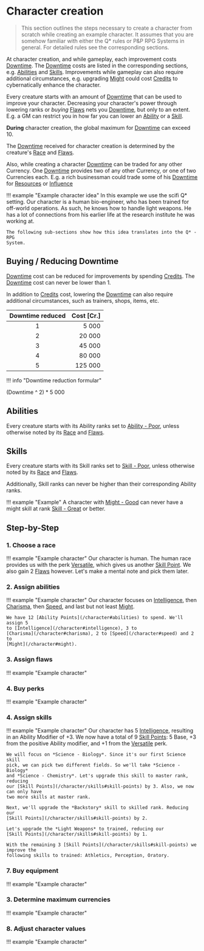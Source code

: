 

# Character creation

> This section outlines the steps necessary to create a character from scratch
> while creating an example character. It assumes that you are somehow familiar
> with either the Q* rules or P&P RPG Systems in general. For detailed rules see
> the corresponding sections.

At character creation, and while gameplay, each improvement costs
[Downtime](/character#downtime). The [Downtime](/character#downtime) costs are
listed in the corresponding sections, e.g. [Abilities](/character#abilities) and
[Skills](/character/skills#skills). Improvements while gameplay can also require
additional circumstances, e.g. upgrading [Might](/character#might) could cost
[Credits](/equipment#credits) to cybernatically enhance the character.

Every creature starts with an amount of [Downtime](/character#downtime) that can
be used to improve your character. Decreasing your character's power through
lowering ranks or *buying* [Flaws](/character/perks-flaws#flaws) nets you
[Downtime](/character#downtime), but only to an extent. E.g. a GM can restrict
you in how far you can lower an [Ability](/character#abilities) or a
[Skill](/character/skills#skills).

**During** character creation, the global maximum for
[Downtime](/character#downtime) can exceed 10.

The [Downtime](/character#downtime) received for character creation is
determined by the creature's [Race](/character/races) and
[Flaws](/character/perks-flaws#flaws).

Also, while creating a character [Downtime](/character#downtime) can be traded
for any other Currency. One [Downtime](/character#downtime) provides two of any
other Currency, or one of two Currencies each. E.g. a rich businessman could
trade some of his [Downtime](/character#downtime) for
[Resources](/character#resources) or [Influence](/character#influence)

!!! example "Example character idea"
    In this example we use the scifi Q* setting. Our character is a human
    bio-engineer, who has been trained for off-world operations. As such, he
    knows how to handle light weapons. He has a lot of connections from his
    earlier life at the research institute he was working at.

    The following sub-sections show how this idea translates into the Q* - RPG
    System.

## Buying / Reducing Downtime

[Downtime](#downtime) cost can be reduced for improvements by spending
[Credits](/equipment#credits). The [Downtime](#downtime) cost can never be lower
than 1.

In addition to [Credits](/equipment#credits) cost, lowering the
[Downtime](/character#downtime) can also require additional circumstances, such
as trainers, shops, items, etc.

<div class="left" markdown="1">

| Downtime reduced | Cost [Cr.] |
|:----------------:|-----------:|
|                1 |      5 000 |
|                2 |     20 000 |
|                3 |     45 000 |
|                4 |     80 000 |
|                5 |    125 000 |

</div>
<div class="right" markdown="1">

!!! info "Downtime reduction formular"
    <div class="formula formula-top formula-bottom">
        <span data-bracket-bottom="Downtime reduced">(Downtime</span> ^
        <span data-bracket-top="Base">2)</span> *
        <span data-bracket-bottom="Base">5 000</span>
    </div>

</div>

## Abilities

Every creature starts with its Ability ranks set to [Ability -
Poor](/character#abilities), unless otherwise noted by its
[Race](/character/races) and [Flaws](/character/perks-flaws#flaws).

## Skills

Every creature starts with its Skill ranks set to [Skill -
Poor](/character/skills#skills), unless otherwise noted by its
[Race](/character/races) and [Flaws](/character/perks-flaws#flaws).

Additionally, Skill ranks can never be higher than their corresponding Ability
ranks.

!!! example "Example"
    A character with [Might - Good](/character#might) can never have a might
    skill at rank [Skill - Great](/character/skills#skills) or better.

## Step-by-Step

### 1. Choose a race

!!! example "Example character"
    Our character is human. The human race provides us with the perk
    [Versatile](/character/perks-flaws#versatile), which gives us another [Skill
    Point](/character/skills#skill-points). We also gain 2 [Flaws](/character/perks-flaws#flaws)
    however. Let's make a mental note and pick them later.

### 2. Assign abilities

!!! example "Example character"
    Our character focuses on [Intelligence](/character#intelligence), then
    [Charisma](/character#charisma), then [Speed](/character#speed), and last
    but not least [Might](/character#might).

    We have 12 [Ability Points](/character#abilities) to spend. We'll assign 5
    to [Intelligence](/character#intelligence), 3 to
    [Charisma](/character#charisma), 2 to [Speed](/character#speed) and 2 to
    [Might](/character#might).

### 3. Assign flaws

!!! example "Example character"

### 4. Buy perks

!!! example "Example character"

### 4. Assign skills

!!! example "Example character"
    Our character has 5 [Intelligence](/character#intelligence), resulting in an
    Ability Modifier of +3. We now have a total of 9 [Skill
    Points](/character/skills#skill-points): 5 Base, +3 from the positive Ability
    modifier, and +1 from the [Versatile](/character/perks-flaws#versatile) perk.

    We will focus on *Science - Biology*. Since it's our first Science skill
    pick, we can pick two different fields. So we'll take *Science - Biology*
    and *Science - Chemistry*. Let's upgrade this skill to master rank, reducing
    our [Skill Points](/character/skills#skill-points) by 3. Also, we now can only have
    two more skills at master rank.

    Next, we'll upgrade the *Backstory* skill to skilled rank. Reducing our
    [Skill Points](/character/skills#skill-points) by 2.

    Let's upgrade the *Light Weapons* to trained, reducing our
    [Skill Points](/character/skills#skill-points) by 1.

    With the remaining 3 [Skill Points](/character/skills#skill-points) we improve the
    following skills to trained: Athletics, Perception, Oratory.

### 7. Buy equipment

!!! example "Example character"

### 3. Determine maximum currencies

!!! example "Example character"

### 8. Adjust character values

!!! example "Example character"